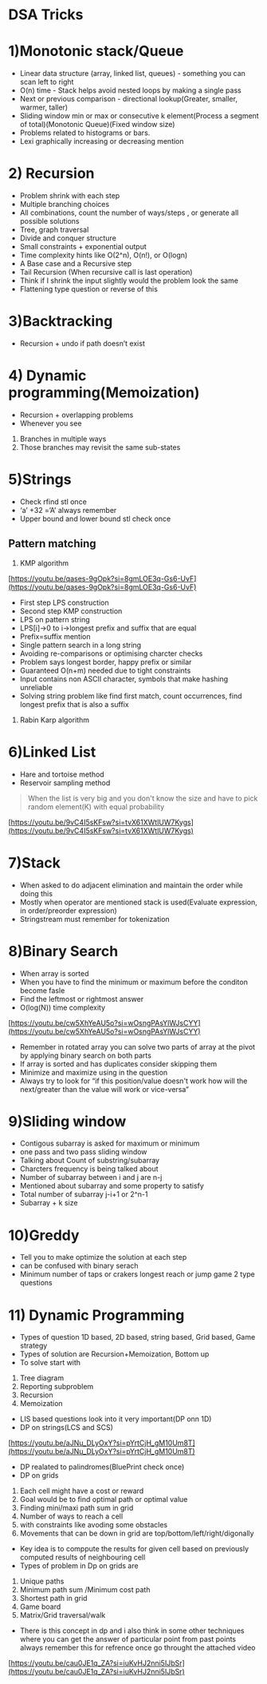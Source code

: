 # DSA Tricks

# 1)Monotonic stack/Queue

- Linear data structure (array, linked list, queues) - something you can scan left to right
- O(n) time - Stack helps avoid nested loops by making a single pass
- Next or previous comparison - directional lookup(Greater, smaller, warmer, taller)
- Sliding window min or max or consecutive k element(Process a segment of total)(Monotonic Queue)(Fixed window size)
- Problems related to histograms or bars.
- Lexi graphically increasing or decreasing mention

# 2) Recursion

- Problem shrink with each step
- Multiple branching choices
- All combinations, count the number of ways/steps , or generate all possible solutions
- Tree, graph traversal
- Divide and conquer structure
- Small constraints + exponential output
- Time complexity hints like O(2^n), O(n!), or O(logn)
- A Base case and a Recursive step
- Tail Recursion (When recursive call is last operation)
- Think if I shrink the input slightly would the problem look the same
- Flattening type question or reverse of this

# 3)Backtracking

- Recursion + undo if path doesn’t exist

# 4) Dynamic programming(Memoization)

- Recursion + overlapping problems
- Whenever you see
1. Branches in multiple ways
2. Those branches may revisit the same sub-states

# 5)Strings

- Check rfind stl once
- ‘a’ +32 =’A’ always remember
- Upper bound and lower bound stl check once

## Pattern matching

1. KMP algorithm

[https://youtu.be/qases-9gOpk?si=8gmLOE3q-Gs6-UvF](https://youtu.be/qases-9gOpk?si=8gmLOE3q-Gs6-UvF)

- First step LPS construction
- Second step KMP construction
- LPS on pattern string
- LPS[i]→0 to i→longest prefix and suffix that are equal
- Prefix=suffix mention
- Single pattern search in a long string
- Avoiding re-comparisons or optimising charcter checks
- Problem says longest border, happy prefix or similar
- Guaranteed O(n+m) needed due to tight constraints
- Input contains non ASCII character, symbols that make hashing unreliable
- Solving string problem like find first match, count occurrences, find longest prefix that is also a suffix
1. Rabin Karp algorithm 

# 6)Linked List

- Hare and tortoise method
- Reservoir sampling method

> When the list is very big and you don't know the size and have to pick random element(K) with equal probability
> 

[https://youtu.be/9vC4I5sKFsw?si=tvX61XWtlUW7Kygs](https://youtu.be/9vC4I5sKFsw?si=tvX61XWtlUW7Kygs)

# 7)Stack

- When asked to do adjacent elimination and maintain the order while doing this
- Mostly when operator are mentioned stack is used(Evaluate expression, in order/preorder expression)
- Stringstream must remember for tokenization

# 8)Binary Search

- When array is sorted
- When you have to find the minimum or maximum before the conditon become fasle
- Find the leftmost or rightmost answer
- O(log(N)) time complexity

[https://youtu.be/cw5XhYeAU5o?si=wOsngPAsYlWJsCYY](https://youtu.be/cw5XhYeAU5o?si=wOsngPAsYlWJsCYY)

- Remember in rotated array you can solve two parts of array at the pivot by applying binary search on both parts
- If array is sorted and has duplicates consider skipping them
- Minimize and maximize using in the question
- Always try to look for “if this position/value doesn't work how will the next/greater than the value will work or vice-versa”

# 9)Sliding window

- Contigous subarray is asked for maximum or minimum
- one pass and two pass sliding window
- Talking about Count of substring/subarray
- Charcters frequency is being talked about
- Number of subarray between i and j are n-j
- Mentioned about subarray and some property to satisfy
- Total number of subarray j-i+1 or 2^n-1
- Subarray + k size

# 10)Greddy

- Tell you to make optimize the solution at each step
- can be confused with binary  serach
- Minimum number of taps or crakers longest reach or jump game 2 type questions

# 11) Dynamic Programming

- Types of question 1D based, 2D based, string based, Grid based, Game strategy
- Types of solution are Recursion+Memoization, Bottom up
- To solve start with
1. Tree diagram
2. Reporting subproblem
3. Recursion
4. Memoization
- LIS based questions look into it very important(DP onn 1D)
- DP on strings(LCS and SCS)

[https://youtu.be/aJNu_DLyOxY?si=pYrtCjH_gM10Um8T](https://youtu.be/aJNu_DLyOxY?si=pYrtCjH_gM10Um8T)

- DP realated to palindromes(BluePrint check once)
- DP on grids
1. Each cell might have a cost or reward 
2. Goal would be to find optimal path or optimal value
3. Finding mini/maxi path sum in grid
4. Number of ways to reach a cell
5. with constraints like avoding some obstacles
6. Movements that can be down in grid are top/bottom/left/right/digonally
- Key idea is to comppute the results for given cell based on previously computed results of neighbouring cell
- Types of problem in Dp on grids are
1. Unique paths
2. Minimum path sum /Minimum cost path
3. Shortest path in grid
4. Game board
5. Matrix/Grid traversal/walk
- There is this concept in dp and i also think in some other techniques where you can get the answer of particular point from past points always remember this for refrence once go throught the attached video

[https://youtu.be/cau0JE1q_ZA?si=iuKvHJ2nni5IJbSr](https://youtu.be/cau0JE1q_ZA?si=iuKvHJ2nni5IJbSr)